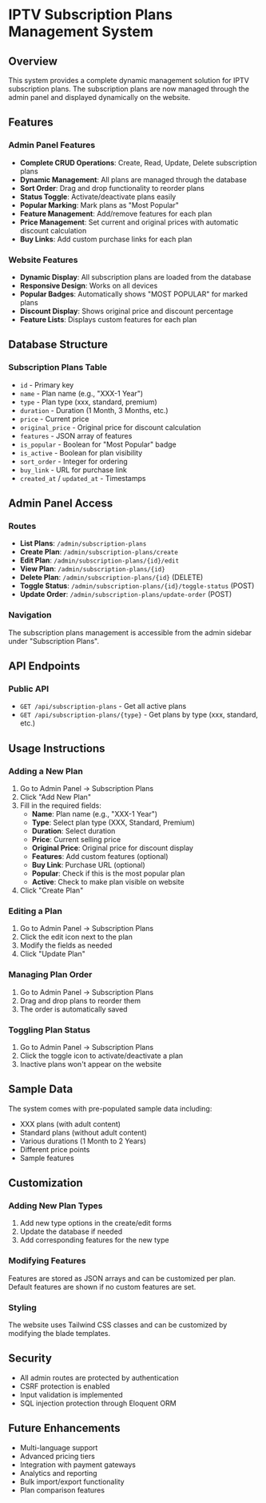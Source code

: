 # IPTV Subscription Plans Management System

## Overview
This system provides a complete dynamic management solution for IPTV subscription plans. The subscription plans are now managed through the admin panel and displayed dynamically on the website.

## Features

### Admin Panel Features
- **Complete CRUD Operations**: Create, Read, Update, Delete subscription plans
- **Dynamic Management**: All plans are managed through the database
- **Sort Order**: Drag and drop functionality to reorder plans
- **Status Toggle**: Activate/deactivate plans easily
- **Popular Marking**: Mark plans as "Most Popular"
- **Feature Management**: Add/remove features for each plan
- **Price Management**: Set current and original prices with automatic discount calculation
- **Buy Links**: Add custom purchase links for each plan

### Website Features
- **Dynamic Display**: All subscription plans are loaded from the database
- **Responsive Design**: Works on all devices
- **Popular Badges**: Automatically shows "MOST POPULAR" for marked plans
- **Discount Display**: Shows original price and discount percentage
- **Feature Lists**: Displays custom features for each plan

## Database Structure

### Subscription Plans Table
- `id` - Primary key
- `name` - Plan name (e.g., "XXX-1 Year")
- `type` - Plan type (xxx, standard, premium)
- `duration` - Duration (1 Month, 3 Months, etc.)
- `price` - Current price
- `original_price` - Original price for discount calculation
- `features` - JSON array of features
- `is_popular` - Boolean for "Most Popular" badge
- `is_active` - Boolean for plan visibility
- `sort_order` - Integer for ordering
- `buy_link` - URL for purchase link
- `created_at` / `updated_at` - Timestamps

## Admin Panel Access

### Routes
- **List Plans**: `/admin/subscription-plans`
- **Create Plan**: `/admin/subscription-plans/create`
- **Edit Plan**: `/admin/subscription-plans/{id}/edit`
- **View Plan**: `/admin/subscription-plans/{id}`
- **Delete Plan**: `/admin/subscription-plans/{id}` (DELETE)
- **Toggle Status**: `/admin/subscription-plans/{id}/toggle-status` (POST)
- **Update Order**: `/admin/subscription-plans/update-order` (POST)

### Navigation
The subscription plans management is accessible from the admin sidebar under "Subscription Plans".

## API Endpoints

### Public API
- `GET /api/subscription-plans` - Get all active plans
- `GET /api/subscription-plans/{type}` - Get plans by type (xxx, standard, etc.)

## Usage Instructions

### Adding a New Plan
1. Go to Admin Panel → Subscription Plans
2. Click "Add New Plan"
3. Fill in the required fields:
   - **Name**: Plan name (e.g., "XXX-1 Year")
   - **Type**: Select plan type (XXX, Standard, Premium)
   - **Duration**: Select duration
   - **Price**: Current selling price
   - **Original Price**: Original price for discount display
   - **Features**: Add custom features (optional)
   - **Buy Link**: Purchase URL (optional)
   - **Popular**: Check if this is the most popular plan
   - **Active**: Check to make plan visible on website
4. Click "Create Plan"

### Editing a Plan
1. Go to Admin Panel → Subscription Plans
2. Click the edit icon next to the plan
3. Modify the fields as needed
4. Click "Update Plan"

### Managing Plan Order
1. Go to Admin Panel → Subscription Plans
2. Drag and drop plans to reorder them
3. The order is automatically saved

### Toggling Plan Status
1. Go to Admin Panel → Subscription Plans
2. Click the toggle icon to activate/deactivate a plan
3. Inactive plans won't appear on the website

## Sample Data
The system comes with pre-populated sample data including:
- XXX plans (with adult content)
- Standard plans (without adult content)
- Various durations (1 Month to 2 Years)
- Different price points
- Sample features

## Customization

### Adding New Plan Types
1. Add new type options in the create/edit forms
2. Update the database if needed
3. Add corresponding features for the new type

### Modifying Features
Features are stored as JSON arrays and can be customized per plan. Default features are shown if no custom features are set.

### Styling
The website uses Tailwind CSS classes and can be customized by modifying the blade templates.

## Security
- All admin routes are protected by authentication
- CSRF protection is enabled
- Input validation is implemented
- SQL injection protection through Eloquent ORM

## Future Enhancements
- Multi-language support
- Advanced pricing tiers
- Integration with payment gateways
- Analytics and reporting
- Bulk import/export functionality
- Plan comparison features 